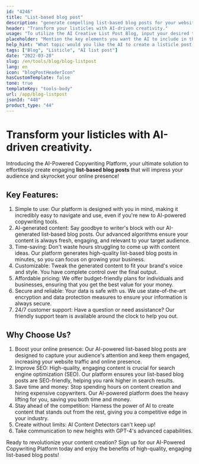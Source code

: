 ```yaml
---
id: "4246"
title: "List-based blog post"
description: "generate compelling list-based blog posts for your website. This platform saves time and energy while delivering SEO-optimized and captivating content tailored to your target audience."
header: "Transform your listicles with AI-driven creativity."
usage: "To utilize the AI Creative List Post Blog, input your desired topic, keywords, and list length. The AI will examine your input, generate a well-organized, unique, and intriguing listicle post based on your specifications."
placeholder: "Mention the key elements you want the AI to include in the listicle post, for example:\n\n Key Points:\n\n1. Ten best productivity apps for remote work\n2. Features to consider when choosing a productivity app\n3. The benefits of using productivity apps for remote work\n\n keywords: productivity apps, remote work, top 10\n\n"
help_hint: "What topic would you like the AI to create a listicle post about? Provide some keywords and a desired list length."
tags: ["Blog", "Listicle", "AI list post"]
date: "2022-03-28"
slug: /en/tools/blog/blog-listpost
lang: en
icon: "blogPostHeaderIcon"
hasCustomTemplate: false
tone: true
templateKey: "tools-body"
url: /app/blog-listpost
jsonId: "448"
product_type: "44"
---
```


# Transform your listicles with AI-driven creativity.

Introducing the AI-Powered Copywriting Platform, your ultimate solution to effortlessly create engaging **list-based blog posts** that will impress your audience and skyrocket your online presence!

## Key Features:

1. Simple to use: Our platform is designed with you in mind, making it incredibly easy to navigate and use, even if you're new to AI-powered copywriting tools.
2. AI-generated content: Say goodbye to writer's block with our AI-generated list-based blog posts. Our advanced algorithms ensure your content is always fresh, engaging, and relevant to your target audience.
3. Time-saving: Don't waste hours struggling to come up with content ideas. Our platform generates high-quality list-based blog posts in minutes, so you can focus on growing your business.
4. Customizable: Tweak the generated content to fit your brand's voice and style. You have complete control over the final output.
5. Affordable pricing: We offer budget-friendly plans for individuals and businesses, ensuring that you get the best value for your money.
6. Secure and reliable: Your data is safe with us. We use state-of-the-art encryption and data protection measures to ensure your information is always secure.
7. 24/7 customer support: Have a question or need assistance? Our friendly support team is available around the clock to help you out.

## Why Choose Us?

1. Boost your online presence: Our AI-powered list-based blog posts are designed to capture your audience's attention and keep them engaged, increasing your website traffic and online presence.
2. Improve SEO: High-quality, engaging content is crucial for search engine optimization (SEO). Our platform ensures your list-based blog posts are SEO-friendly, helping you rank higher in search results.
3. Save time and money: Stop spending hours on content creation and hiring expensive copywriters. Our AI-powered platform does the heavy lifting for you, saving you both time and money.
4. Stay ahead of the competition: Harness the power of AI to create content that stands out from the rest, giving you a competitive edge in your industry.
5. Create without limits: AI Content Detectors can't keep up!
6. Take communication to new heights with GPT-4's advanced capabilities.

Ready to revolutionize your content creation? Sign up for our AI-Powered Copywriting Platform today and enjoy the benefits of high-quality, engaging list-based blog posts!

